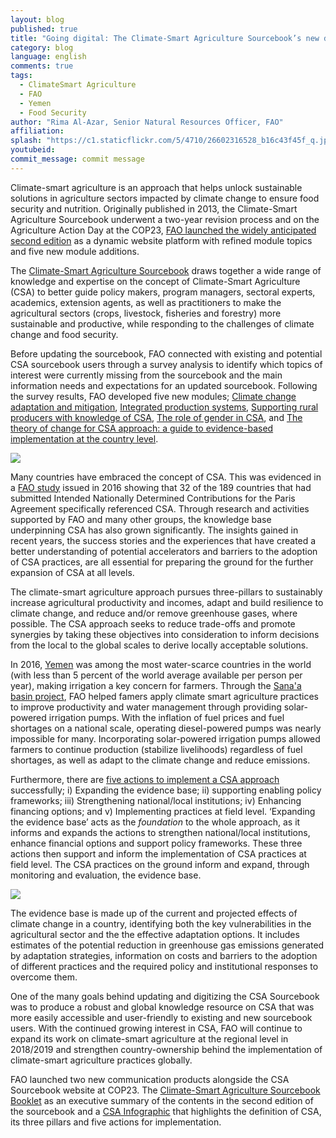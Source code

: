 ```yaml
---
layout: blog
published: true
title: "Going digital: The Climate-Smart Agriculture Sourcebook’s new dynamic interface "
category: blog
language: english
comments: true
tags: 
  - ClimateSmart Agriculture
  - FAO
  - Yemen
  - Food Security
author: "Rima Al-Azar, Senior Natural Resources Officer, FAO"
affiliation: 
splash: "https://c1.staticflickr.com/5/4710/26602316528_b16c43f45f_q.jpg"
youtubeid: 
commit_message: commit message
---
```

Climate-smart agriculture is an approach that helps unlock sustainable solutions in agriculture sectors impacted by climate change to ensure food security and nutrition.  Originally published in 2013, the Climate-Smart Agriculture Sourcebook underwent a two-year revision process and on the Agriculture Action Day at the COP23, [FAO launched the widely anticipated second edition](http://www.fao.org/news/story/en/item/1056527/icode/) as a dynamic website platform with refined module topics and five new module additions.






The [Climate-Smart Agriculture Sourcebook](http://www.fao.org/climate-smart-agriculture-sourcebook/en/) draws together a wide range of knowledge and expertise on the concept of Climate-Smart Agriculture (CSA) to better guide policy makers, program managers, sectoral experts, academics, extension agents, as well as practitioners to make the agricultural sectors (crops, livestock, fisheries and forestry) more sustainable and productive, while responding to the challenges of climate change and food security. 






Before updating the sourcebook, FAO connected with existing and potential CSA sourcebook users through a survey analysis to identify which topics of interest were currently missing from the sourcebook and the main information needs and expectations for an updated sourcebook. Following the survey results, FAO developed five new modules; [Climate change adaptation and mitigation](http://www.fao.org/climate-smart-agriculture-sourcebook/concept/module-a2-adaptation-mitigation/a2-overview/en/), [Integrated production systems](http://www.fao.org/climate-smart-agriculture-sourcebook/production-resources/module-b5-integrated-production-systems/b5-overview/en/), [Supporting rural producers with knowledge of CSA](http://www.fao.org/climate-smart-agriculture-sourcebook/enabling-frameworks/module-c3-supporting-rural-producers/c3-overview/en/), [The role of gender in CSA](http://www.fao.org/climate-smart-agriculture-sourcebook/enabling-frameworks/module-c7-gender/c7-overview/en/), and [The theory of change for CSA approach: a guide to evidence-based implementation at the country level](http://www.fao.org/climate-smart-agriculture-sourcebook/enabling-frameworks/module-c11-evidence-based-implementation/c11-overview/en/).






![](https://c1.staticflickr.com/5/4654/25601646347_a1488d0eb0_z.jpg)







Many countries have embraced the concept of CSA. This was evidenced in a [FAO study](http://www.fao.org/publications/card/en/c/7b020094-a986-4c93-8fa7-7e222b2cd649/) issued in 2016 showing that 32 of the 189 countries that had submitted Intended Nationally Determined Contributions for the Paris Agreement specifically referenced CSA. Through research and activities supported by FAO and many other groups, the knowledge base underpinning CSA has also grown significantly. The insights gained in recent years, the success stories and the experiences that have created a better understanding of potential accelerators and barriers to the adoption of CSA practices, are all essential for preparing the ground for the further expansion of CSA at all levels.





The climate-smart agriculture approach pursues three-pillars to sustainably increase agricultural productivity and incomes, adapt and build resilience to climate change, and reduce and/or remove greenhouse gases, where possible. The CSA approach seeks to reduce trade-offs and promote synergies by taking these objectives into consideration to inform decisions from the local to the global scales to derive locally acceptable solutions. 






In 2016, [Yemen](http://www.fao.org/news/story/en/item/380653/icode/) was among the most water-scarce countries in the world (with less than 5 percent of the world average available per person per year), making irrigation a key concern for farmers. Through the [Sana'a basin project](http://www.fao.org/resilience/news-events/detail/en/c/411832/), FAO helped famers apply climate smart agriculture practices to improve productivity and water management through providing solar-powered irrigation pumps.  With the inflation of fuel prices and fuel shortages on a national scale, operating diesel-powered pumps was nearly impossible for many. Incorporating solar-powered irrigation pumps allowed farmers to continue production (stabilize livelihoods) regardless of fuel shortages, as well as adapt to the climate change and reduce emissions.






Furthermore, there are [five actions to implement a CSA approach](http://www.fao.org/climate-smart-agriculture/overview/en/) successfully; i) Expanding the evidence base; ii) supporting enabling policy frameworks; iii) Strengthening national/local institutions; iv) Enhancing financing options; and v) Implementing practices at field level. ‘Expanding the evidence base’ acts as the *foundation* to the whole approach, as it informs and expands the actions to strengthen national/local institutions, enhance financial options and support policy frameworks. These three actions then support and inform the implementation of CSA practices at field level. The CSA practices on the ground inform and expand, through monitoring and evaluation, the evidence base. 







![](https://c1.staticflickr.com/5/4721/39762550094_49bccfa2d0.jpg)







The evidence base is made up of the current and projected effects of climate change in a country, identifying both the key vulnerabilities in the agricultural sector and the the effective adaptation options. It includes estimates of the potential reduction in greenhouse gas emissions generated by adaptation strategies, information on costs and barriers to the adoption of different practices and the required policy and institutional responses to overcome them.






One of the many goals behind updating and digitizing the CSA Sourcebook was to produce a robust and global knowledge resource on CSA that was more easily accessible and user-friendly to existing and new sourcebook users. With the continued growing interest in CSA, FAO will continue to expand its work on climate-smart agriculture at the regional level in 2018/2019 and strengthen country-ownership behind the implementation of climate-smart agriculture practices globally.







FAO launched two new communication products alongside the CSA Sourcebook website at COP23. The [Climate-Smart Agriculture Sourcebook Booklet](http://www.fao.org/publications/card/en/c/206ff9d9-7f40-40e3-a819-d3e9245ce2bc/) as an executive summary of the contents in the second edition of the sourcebook and a [CSA Infographic](http://www.fao.org/3/a-i7926e.pdf) that highlights the definition of CSA, its three pillars and five actions for implementation.
